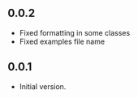## 0.0.2

- Fixed formatting in some classes
- Fixed examples file name

## 0.0.1

- Initial version.
